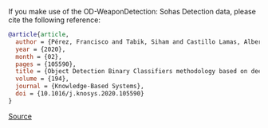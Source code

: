 If you make use of the OD-WeaponDetection: Sohas Detection data, please cite the following reference:

``` bibtex
@article{article,
  author = {Pérez, Francisco and Tabik, Siham and Castillo Lamas, Alberto and Olmos, Roberto and Fujita, Hamido and Herrera, Francisco},
  year = {2020},
  month = {02},
  pages = {105590},
  title = {Object Detection Binary Classifiers methodology based on deep learning to identify small objects handled similarly: Application in video surveillance},
  volume = {194},
  journal = {Knowledge-Based Systems},
  doi = {10.1016/j.knosys.2020.105590}
}
```

[Source](https://www.researchgate.net/publication/339047403_Object_Detection_Binary_Classifiers_methodology_based_on_deep_learning_to_identify_small_objects_handled_similarly_Application_in_video_surveillance)